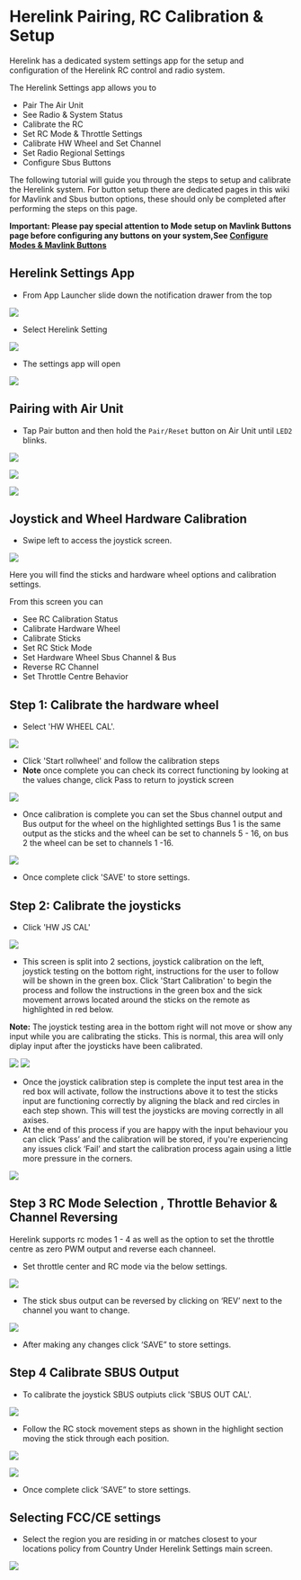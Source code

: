 # Herelink Pairing, RC Calibration & Setup

Herelink has a dedicated system settings app for the setup and configuration of the Herelink RC control and radio system.

The Herelink Settings app allows you to

* Pair The Air Unit 
* See Radio & System Status
* Calibrate the RC
* Set RC Mode & Throttle Settings 
* Calibrate HW Wheel and Set Channel
* Set Radio Regional Settings
* Configure Sbus Buttons

The following tutorial will guide you through the steps to setup and calibrate the Herelink system.  For button setup there are dedicated pages in this wiki for Mavlink and Sbus button options, these should only be completed after performing the steps on this page. 

**Important: Please pay special attention to Mode setup on Mavlink Buttons page before configuring any buttons on your system,See [Configure Modes & Mavlink Buttons](herelink/mavlink_buttons.md)**


## Herelink Settings App

* From App Launcher slide down the notification drawer from the top

![](../.gitbook/assets/home-screen.png)

*  Select Herelink Setting 

![](../.gitbook/assets/settings-app.jpg)

* The settings app will open 

![](../.gitbook/assets/settings101.png)


## Pairing with Air Unit

* Tap Pair button and then hold the `Pair/Reset` button on Air Unit until `LED2` blinks.

![](../.gitbook/assets/settings101.png)

![](../.gitbook/assets/airpair1.png)

![](../.gitbook/assets/airpair2.png)

## Joystick and Wheel Hardware Calibration

* Swipe left to access the joystick screen.

![](../.gitbook/assets/Stick_screen.jpg)

Here you will find the sticks and hardware wheel options and calibration settings. 

From this screen you can 

* See RC Calibration Status 
* Calibrate Hardware Wheel
* Calibrate Sticks
* Set RC Stick Mode
* Set Hardware Wheel Sbus Channel & Bus
* Reverse RC Channel
* Set Throttle Centre Behavior


## Step 1: Calibrate the hardware wheel

* Select 'HW WHEEL CAL'.

![](../.gitbook/assets/wheel_cal.jpg)

* Click 'Start rollwheel'  and follow the calibration steps
* **Note** once complete you can check its correct functioning by looking at the values change, click Pass to return to joystick screen

![](../.gitbook/assets/hw-wheel.png)

* Once calibration is complete you can set the Sbus channel output and Bus output for the wheel on the highlighted settings
Bus 1 is the same output as the sticks and the wheel can be set to channels 5 - 16, on bus 2 the wheel can be set to channels 1 -16. 

![](../.gitbook/assets/Wheel_ch.jpg)

* Once complete click 'SAVE' to store settings. 

## Step 2: Calibrate the joysticks

* Click 'HW JS CAL'

![](../.gitbook/assets/Stick_cal.jpg)

* This screen is split into 2 sections, joystick calibration on the left, joystick testing on the bottom right, instructions for the user to follow will be shown in the green box.  Click 'Start Calibration' to begin the process and follow the instructions in the green box  and the sick movement arrows located around the sticks on the remote as highlighted in red below.

**Note:** The joystick testing area in the bottom right will not move or show any input while you are calibrating the sticks. This is normal, this area will only diplay input after the joysticks have been calibrated.

![](../.gitbook/assets/joystick-cal1.jpg) ![](../.gitbook/assets/joystick-testnote.jpg)

* Once the joystick calibration step is complete the input test area in the red box will activate, follow the instructions above it to test the sticks input are functioning correctly by aligning the black and red circles in each step shown. This will test the joysticks are moving correctly in all axises.
* At the end of this process if you are happy with the input behaviour you can click ‘Pass’ and the calibration will be stored, if you're experiencing any issues click ‘Fail’ and start the calibration process again using a little more pressure in the corners.

![](../.gitbook/assets/joystick-test.jpg)


## Step 3 RC Mode Selection , Throttle Behavior & Channel Reversing

Herelink supports rc modes 1 - 4 as well as the option to set the throttle centre as zero PWM output and reverse each channeel. 

* Set throttle center and RC mode via the below settings. 

![](../.gitbook/assets/Rc_mode.jpg)


* The stick sbus output can be reversed by clicking on ‘REV’ next to the channel you want to change.

![](../.gitbook/assets/Channel_rev.jpg)

* After making any changes click ‘SAVE” to store settings. 


## Step 4 Calibrate SBUS Output

* To calibrate the joystick SBUS outpiuts click 'SBUS OUT CAL'. 

![](../.gitbook/assets/Sbus_cal.jpg)

* Follow the RC stock movement steps as shown in the highlight section moving the stick through each position.

![](../.gitbook/assets/Sbus_cal2.png)

![](../.gitbook/assets/Sbus_cal1.jpg)

* Once complete click ‘SAVE” to store settings. 


## **Selecting FCC/CE settings**

* Select the region you are residing in or matches closest to your locations policy from Country Under Herelink Settings main screen.

![](../.gitbook/assets/fccsettings.png)

